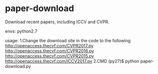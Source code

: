 # paper-download
Download recent papers, including ICCV and CVPR.

envs: python2.7

usage: 
1.Change the download site in the code to the following
http://openaccess.thecvf.com/CVPR2017.py
http://openaccess.thecvf.com/CVPR2016.py
http://openaccess.thecvf.com/CVPR2015.py
http://openaccess.thecvf.com/ICCV2017.py
2.CMD
(py27)$ python paper-download.py
